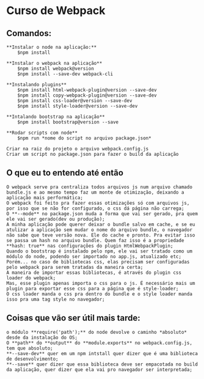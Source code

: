 # Curso de Webpack

## Comandos:
    **Instalar o node na aplicação:**
        $npm install

    **Instalar o webpack na aplicação**
        $npm install webpack@version
        $npm install --save-dev webpack-cli

    **Instalando plugins**
        $npm install html-webpack-plugin@version --save-dev
        $npm install copy-webpack-plugin@version --save-dev
        $npm install css-loader@version --save-dev
        $npm install style-loader@version --save-dev

    **Intalando bootstrap na aplicação**
        $npm install bootstrap@version --save

    **Rodar scripts com node**
        $npm run *nome do script no arquivo package.json*

    Criar na raiz do projeto o arquivo webpack.config.js
    Criar um script no package.json para fazer o build da aplicação

## O que eu to entendo até então 
    O webpack serve pra centraliza todos arquivos js num arquivo chamado bundle.js e ao mesmo tempo faz um monte de otimização, deixando a aplicação mais performática;
    O webpack foi feito pra fazer essas otimizações só com arquivos js, por isso que se não for configurado, o css dá página não carrega;
    O **--mode** no package.json muda a forma que vai ser gerado, pra quem ele vai ser gerado(dev ou produção);
    A minha aplicação pode querer deixar o bundle salvo em cache, e se eu atulizar a aplicação sem mudar o nome do arquivo bundle, o navegador não sabe que teve versão nova. Ele do cache e pronto. Pra evitar isso se passa um hash no arquivo bundle. Quem faz isso é a propriedade **hash: true** nas configurações do plugin HtmlWebpackPlugin;
    Quando o bootstrap é instalado pelo npm, ele vai ser tratado como um módulo do node, podendo ser importado no app.js, atualizado etc;
    Porém... no caso de bibliotecas css, elas precisam ser configuradas pelo webpack para serem tratadas da maneira certa;
    A maneira de importar essas bibliotecas, é através do plugin css loader do webpack;
    Mas, esse plugin apenas importa o css para o js. É necessário mais um plugin para exportar esse css para a página que é style-loader;
    O css loader manda o css pra dentro do bundle e o style loader manda isso pra uma tag style no navegador;

## Coisas que vão ser útil mais tarde:
    o módulo **require('path');** do node devolve o caminho *absoluto* desde da instalação do OS;
    O **path** do **output** do **module.exports** no webpack.config.js, tem que absoluto;
    **--save-dev** quer em um npm intstall quer dizer que é uma biblioteca de desenvolvimento;
    **--save** quer dizer que essa biblioteca deve ser empacotada no build da aplicação, quer dizer que ela vai pro navegador ser interpretada;